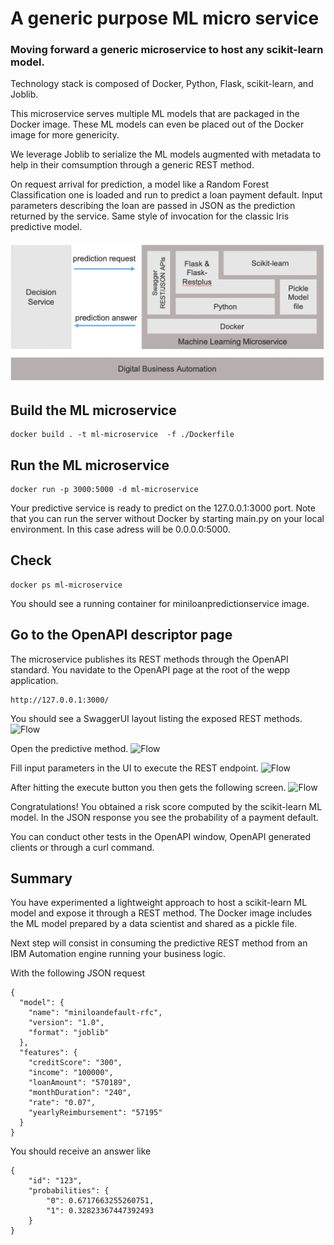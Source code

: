 # A generic purpose ML micro service

### Moving forward a generic microservice to host any scikit-learn model. 

Technology stack is composed of Docker, Python, Flask, scikit-learn, and Joblib.

This microservice serves multiple ML models that are packaged in the Docker image. These ML models can even be placed out of the Docker image for more genericity.

We leverage Joblib to serialize the ML models augmented with metadata to help in their comsumption through a generic REST method.

On request arrival for prediction, a model like a Random Forest Classification one is loaded and run to predict a loan payment default.
Input parameters describing the loan are passed in JSON as the prediction returned by the service.
Same style of invocation for the classic Iris predictive model.


 ![Flow](../docs/images/ml-model-joblib-microservice-architecture.png "ML microservice stack")
 
## Build the ML microservice
```console
docker build . -t ml-microservice  -f ./Dockerfile
```
## Run the ML microservice
```console
docker run -p 3000:5000 -d ml-microservice 
```
Your predictive service is ready to predict on the 127.0.0.1:3000 port.
Note that you can run the server without Docker by starting main.py on your local environment. In this case adress will be 0.0.0.0:5000.

## Check
```console
docker ps ml-microservice 
```
You should see a running container for miniloanpredictionservice image.

## Go to the OpenAPI descriptor page
The microservice publishes its REST methods through the OpenAPI standard.
You navidate to the OpenAPI page at the root of the wepp application.
```console
http://127.0.0.1:3000/ 
```
You should see a SwaggerUI layout listing the exposed REST methods.
![Flow](../docs/images/ml-model-dynamic-hosting-screen-1.png "OpenAPI menu")

Open the predictive method.
![Flow](../docs/images/ml-model-dynamic-hosting-screen-2.png "Predictive method")

Fill input parameters in the UI to execute the REST endpoint.
![Flow](../docs/images/ml-model-dynamic-hosting-screen-3.png "Prediction inputs")

After hitting the execute button you then gets the following screen.
![Flow](../docs/images/ml-model-dynamic-hosting-screen-4.png "Prediction results")

Congratulations! You obtained a risk score computed by the scikit-learn ML model.
In the JSON response you see the probability of a payment default.

You can conduct other tests in the OpenAPI window, OpenAPI generated clients or through a curl command.

## Summary
You have experimented a lightweight approach to host a scikit-learn ML model and expose it through a REST method.
The Docker image includes the ML model prepared by a data scientist and shared as a pickle file.

Next step will consist in consuming the predictive REST method from an IBM Automation engine running your business logic.

 
With the following JSON request
```console
{
  "model": {
    "name": "miniloandefault-rfc",
    "version": "1.0",
    "format": "joblib"
  },
  "features": {
    "creditScore": "300",
    "income": "100000",
    "loanAmount": "570189",
    "monthDuration": "240",
    "rate": "0.07",
    "yearlyReimbursement": "57195"
  }
}
```
You should receive an answer like
```console
{
    "id": "123",
    "probabilities": {
        "0": 0.6717663255260751,
        "1": 0.32823367447392493
    }
}
```
